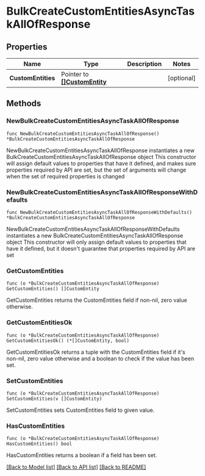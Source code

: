 # BulkCreateCustomEntitiesAsyncTaskAllOfResponse

## Properties

Name | Type | Description | Notes
------------ | ------------- | ------------- | -------------
**CustomEntities** | Pointer to [**[]CustomEntity**](CustomEntity.md) |  | [optional] 

## Methods

### NewBulkCreateCustomEntitiesAsyncTaskAllOfResponse

`func NewBulkCreateCustomEntitiesAsyncTaskAllOfResponse() *BulkCreateCustomEntitiesAsyncTaskAllOfResponse`

NewBulkCreateCustomEntitiesAsyncTaskAllOfResponse instantiates a new BulkCreateCustomEntitiesAsyncTaskAllOfResponse object
This constructor will assign default values to properties that have it defined,
and makes sure properties required by API are set, but the set of arguments
will change when the set of required properties is changed

### NewBulkCreateCustomEntitiesAsyncTaskAllOfResponseWithDefaults

`func NewBulkCreateCustomEntitiesAsyncTaskAllOfResponseWithDefaults() *BulkCreateCustomEntitiesAsyncTaskAllOfResponse`

NewBulkCreateCustomEntitiesAsyncTaskAllOfResponseWithDefaults instantiates a new BulkCreateCustomEntitiesAsyncTaskAllOfResponse object
This constructor will only assign default values to properties that have it defined,
but it doesn't guarantee that properties required by API are set

### GetCustomEntities

`func (o *BulkCreateCustomEntitiesAsyncTaskAllOfResponse) GetCustomEntities() []CustomEntity`

GetCustomEntities returns the CustomEntities field if non-nil, zero value otherwise.

### GetCustomEntitiesOk

`func (o *BulkCreateCustomEntitiesAsyncTaskAllOfResponse) GetCustomEntitiesOk() (*[]CustomEntity, bool)`

GetCustomEntitiesOk returns a tuple with the CustomEntities field if it's non-nil, zero value otherwise
and a boolean to check if the value has been set.

### SetCustomEntities

`func (o *BulkCreateCustomEntitiesAsyncTaskAllOfResponse) SetCustomEntities(v []CustomEntity)`

SetCustomEntities sets CustomEntities field to given value.

### HasCustomEntities

`func (o *BulkCreateCustomEntitiesAsyncTaskAllOfResponse) HasCustomEntities() bool`

HasCustomEntities returns a boolean if a field has been set.


[[Back to Model list]](../README.md#documentation-for-models) [[Back to API list]](../README.md#documentation-for-api-endpoints) [[Back to README]](../README.md)


